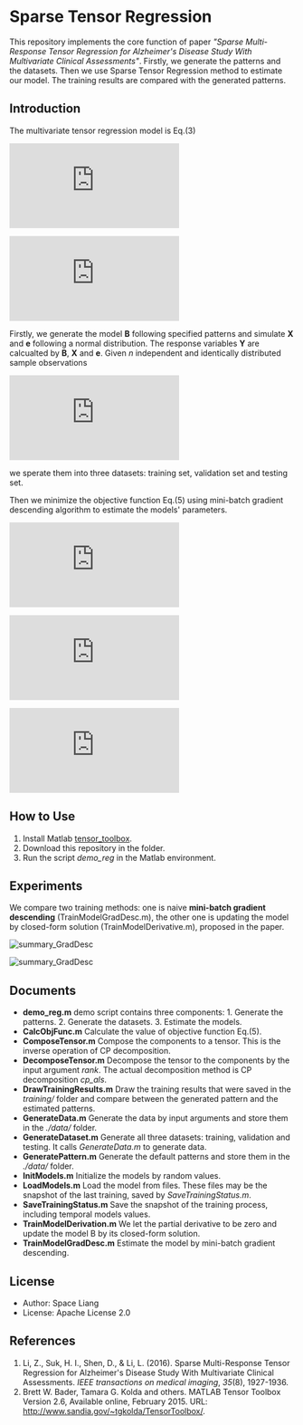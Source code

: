 # Sparse Tensor Regression

This repository implements the core function of paper *"Sparse Multi-Response Tensor Regression for Alzheimer's Disease Study With Multivariate Clinical Assessments"*. Firstly, we generate the patterns and the datasets. Then we use Sparse Tensor Regression method to estimate our model. The training results are compared with the generated patterns.

## Introduction

The multivariate tensor regression model is Eq.(3)

![equation](http://latex.codecogs.com/gif.latex?%5Cmathbf%7BY%7D%20%3D%20%5Cmathbf%7BB%7D%20%5Cmathbf%7BX%7D%20&plus;%20%5Cmathbf%7Be%7D)

![equation](http://latex.codecogs.com/gif.latex?%5Cmathbf%7BY%7D%20%3D%20%5Cbegin%7Bbmatrix%7D%20%3C%5Csum_%7Br%3D1%7D%5E%7BR%7D%5Cmathbf%7B%5Cbeta_%7B11%7D%5E%7B%28r%29%7D%7D%5Ccirc%5Ccdots%5Ccirc%5Cmathbf%7B%5Cbeta_%7B1D%7D%5E%7B%28r%29%7D%7D%2C%5Cmathbf%7BX%7D%3E%20%5C%5C%20%5Cvdots%5C%5C%20%3C%5Csum_%7Br%3D1%7D%5E%7BR%7D%5Cmathbf%7B%5Cbeta_%7Bq1%7D%5E%7B%28r%29%7D%7D%5Ccirc%5Ccdots%5Ccirc%5Cmathbf%7B%5Cbeta_%7BqD%7D%5E%7B%28r%29%7D%7D%2C%5Cmathbf%7BX%7D%3E%20%5Cend%7Bbmatrix%7D%20&plus;%20%5Cmathbf%7Be%7D)

Firstly, we generate the model **B** following specified patterns and simulate **X** and **e** following  a normal distribution. The response variables **Y** are calcualted by **B**, **X** and **e**. Given *n* independent and identically distributed sample observations 

![equation](http://latex.codecogs.com/gif.latex?%5C%7B%28%5Cmathbf%7BX_1%7D%2C%5Cmathbf%7BY_1%7D%29%2C%28%5Cmathbf%7BX_2%7D%2C%5Cmathbf%7BY_2%7D%29%2C%5Ccdots%2C%28%5Cmathbf%7BX_n%7D%2C%5Cmathbf%7BY_n%7D%29%2C%5C%7D)

we sperate them into three datasets: training set, validation set and testing set. 

Then we minimize the objective function Eq.(5) using mini-batch gradient descending algorithm to estimate the models' parameters.

![equation](http://latex.codecogs.com/gif.latex?%5Cell%28%5Cmathbf%7BB%7D_1%2C%5Ccdots%2C%5Cmathbf%7BB%7D_q%29%20%3D%20%5Cmathbf%7BL%7D%28%5Cmathbf%7BB%7D_1%2C%5Ccdots%2C%5Cmathbf%7BB%7D_q%29%20&plus;%20%5Clambda%5Cmathbf%7BJ%7D%28%5Cmathbf%7BB%7D_1%2C%5Ccdots%2C%5Cmathbf%7BB%7D_q%29)

![equation](http://latex.codecogs.com/gif.latex?%5Cmathbf%7BL%7D%28%5Cmathbf%7BB%7D_1%2C%5Ccdots%2C%5Cmathbf%7BB%7D_q%29%20%3D%20%5Cfrac%7B1%7D%7Bn%7D%5Csum_%7Bi%3D1%7D%5E%7Bn%7D%5Csum_%7Bj%3D1%7D%5E%7Bq%7D%5CBig%28Y_%7Bij%7D-%3C%5Csum_%7Br%3D1%7D%5ER%5Cbeta_%7Bj1%7D%5E%7B%28r%29%7D%5Ccirc%5Ccdots%5Ccirc%5Cbeta_%7BjD%7D%5E%7B%28r%29%7D%2C%5Cmathbf%7BX%7D_i%3E%5CBig%29%5E2)

![equation](http://latex.codecogs.com/gif.latex?%5Cmathbf%7BJ%7D%28%5Cmathbf%7BB%7D_1%2C%5Ccdots%2C%5Cmathbf%7BB%7D_q%29%20%3D%20%5Csum_%7Bd%3D1%7D%5ED%5Csum_%7Br%3D1%7D%5ER%5Csum_%7Bk%3D1%7D%5E%7Bp_D%7D%5CBig%28%5Csum_%7Bj%3D1%7D%5Eq%7B%5Cbeta_%7Bjdk%7D%5E%7B%28r%29%7D%7D%5E2%5CBig%29%5E%7B1/2%7D)

## How to Use

1. Install Matlab [tensor_toolbox](http://www.sandia.gov/~tgkolda/TensorToolbox/index-2.6.html).
2. Download this repository in the folder.
3. Run the script *demo_reg* in the Matlab environment.

## Experiments

We compare two training methods: one is naive **mini-batch gradient descending** (TrainModelGradDesc.m), the other one is updating the model by closed-form solution (TrainModelDerivative.m), proposed in the paper.

![summary_GradDesc](https://github.com/LyqSpace/SparseTensorRegression/blob/master/training/summary_GradDesc.png)

![summary_GradDesc](https://github.com/LyqSpace/SparseTensorRegression/blob/master/training/summary_Derivative_lambda10_rank3.png)

## Documents

- **demo_reg.m** demo script contains three components: 1. Generate the patterns. 2. Generate the datasets. 3. Estimate the  models.
- **CalcObjFunc.m** Calculate the value of objective function Eq.(5).
- **ComposeTensor.m** Compose the components to a tensor. This is the inverse operation of CP decomposition.
- **DecomposeTensor.m** Decompose the tensor to the components by the input argument *rank*. The actual decomposition method is CP decomposition *cp_als*.
- **DrawTrainingResults.m** Draw the training results that were saved in the *training/* folder and compare between the generated pattern and the estimated patterns.
- **GenerateData.m** Generate the data by input arguments and store them in the *./data/* folder.
- **GenerateDataset.m** Generate all three datasets: training, validation and testing. It calls *GenerateData.m* to generate data.
- **GeneratePattern.m** Generate the default patterns and store them in the *./data/* folder.
- **InitModels.m** Initialize the models by random values.
- **LoadModels.m** Load the model from files. These files may be the snapshot of the last training, saved by *SaveTrainingStatus.m*.
- **SaveTrainingStatus.m** Save the snapshot of the training process, including temporal models values.
- **TrainModelDerivation.m** We let the partial derivative to be zero and update the model B by its closed-form solution.
- **TrainModelGradDesc.m** Estimate the model by mini-batch gradient descending.

## License

- Author: Space Liang
- License: Apache License 2.0

## References

1. Li, Z., Suk, H. I., Shen, D., & Li, L. (2016). Sparse Multi-Response Tensor Regression for Alzheimer's Disease Study With Multivariate Clinical Assessments. *IEEE transactions on medical imaging*, *35*(8), 1927-1936.
2. Brett W. Bader, Tamara G. Kolda and others. MATLAB Tensor Toolbox Version 2.6, Available online, February 2015. URL: http://www.sandia.gov/~tgkolda/TensorToolbox/. 





